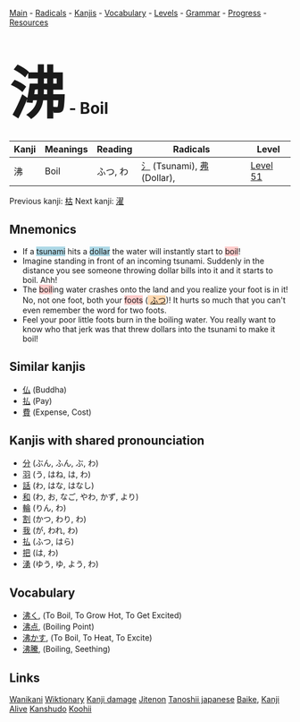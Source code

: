 <style> bigfont {font-size: 100px}</style>
[Main](../README.md) -
[Radicals](../radicals.md) -
[Kanjis](../kanjis.md) -
[Vocabulary](../vocabulary.md) -
[Levels](../levels.md) -
[Grammar](../grammar.md) - 
[Progress](../progress.md) -
[Resources](../resources.md)
# <bigfont> 沸</bigfont> - Boil 

| Kanji | Meanings | Reading | Radicals | Level |
| --- | --- | --- | --- | --- |
| 沸 | Boil | ふつ, わ | [氵](../radicals/氵.md) (Tsunami), [弗](../radicals/弗.md) (Dollar),  | [Level 51](../levels/wk_level51.md) |

Previous kanji: [枯](枯.md) Next kanji: [濯](濯.md) 

## Mnemonics
 * If a <span style="background-color:#ADD8E6"> tsunami</span> hits a <span style="background-color:#ADD8E6"> dollar</span> the water will instantly start to <span style="background-color:#ffcccb"> boil</span>!
* Imagine standing in front of an incoming tsunami. Suddenly in the distance you see someone throwing dollar bills into it and it starts to boil. Ahh!
* The <span style="background-color:#ffcccb"> boil</span>ing water crashes onto the land and you realize your foot is in it! No, not one foot, both your <span style="background-color:#ffcccb"> foots</span> (<span style="background-color:#fed8b1"> [ふつ](https://jisho.org/search/ふつ)</span>)! It hurts so much that you can't even remember the word for two foots.
* Feel your poor little foots burn in the boiling water. You really want to know who that jerk was that threw dollars into the tsunami to make it boil!


## Similar kanjis
 * [仏](仏.md) (Buddha)
* [払](払.md) (Pay)
* [費](費.md) (Expense, Cost)



## Kanjis with shared pronounciation
 * [分](分.md) (ぶん, ふん, ぶ, わ)
* [羽](羽.md) (う, はね, は, わ)
* [話](話.md) (わ, はな, はなし)
* [和](和.md) (わ, お, なご, やわ, かず, より)
* [輪](輪.md) (りん, わ)
* [割](割.md) (かつ, わり, わ)
* [我](我.md) (が, われ, わ)
* [払](払.md) (ふつ, はら)
* [把](把.md) (は, わ)
* [湧](湧.md) (ゆう, ゆ, よう, わ)



## Vocabulary
 * [沸く](../vocabulary/沸.md), (To Boil, To Grow Hot, To Get Excited)
* [沸点](../vocabulary/沸.md), (Boiling Point)
* [沸かす](../vocabulary/沸.md), (To Boil, To Heat, To Excite)
* [沸騰](../vocabulary/沸.md), (Boiling, Seething)




## Links 


[Wanikani](https://www.wanikani.com/kanji/沸)
[Wiktionary](https://en.wiktionary.org/wiki/沸)
[Kanji damage](http://www.kanjidamage.com/kanji/search?utf8=✓&q=沸)
[Jitenon](https://jitenon.com/kanji/沸)
[Tanoshii japanese](https://www.tanoshiijapanese.com/dictionary/kanji.cfm?k=沸)
[Baike](https://baike.baidu.com/item/沸),
[Kanji Alive](https://app.kanjialive.com/沸)
[Kanshudo](https://www.kanshudo.com/searchmn?q=沸)
[Koohii](https://kanji.koohii.com/study/kanji/沸)
